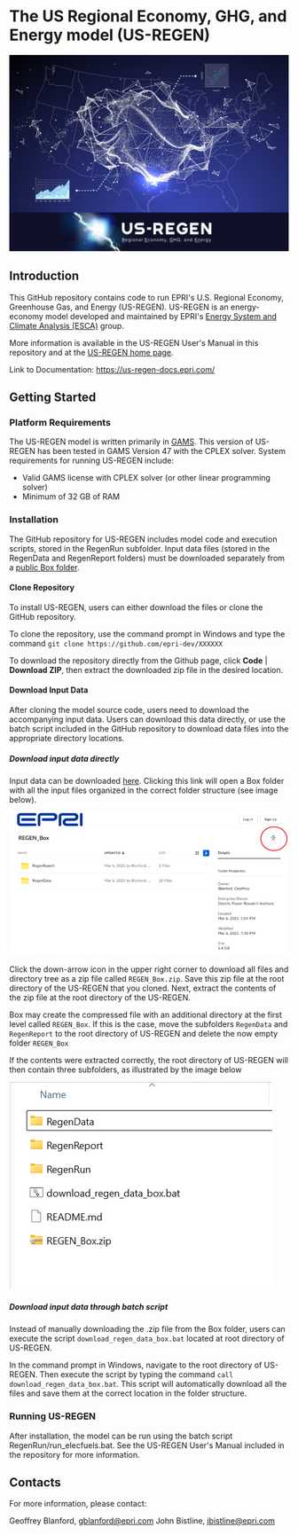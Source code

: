 # The US **R**egional **E**conomy, **G**HG, and **En**ergy model (**US-REGEN**)

![Image of REGEN Logo](images/REGEN_logo.png)

## Introduction 
This GitHub repository contains code to run EPRI's U.S. Regional Economy, Greenhouse Gas, and Energy (US-REGEN). US-REGEN is an energy-economy model developed and maintained by EPRI's [Energy System and Climate Analysis (ESCA)](https://esca.epri.com/) group. 

More information is available in the US-REGEN User's Manual in this repository and at the [US-REGEN home page](https://esca.epri.com/usregen).

Link to Documentation: https://us-regen-docs.epri.com/

## Getting Started


### Platform Requirements

The US-REGEN model is written primarily in [GAMS](https://www.gams.com). This version of US-REGEN has been tested in GAMS Version 47 with the CPLEX solver. System requirements for running US-REGEN include:  

- Valid GAMS license with CPLEX solver (or other linear programming solver)
- Minimum of 32 GB of RAM


### Installation

The GitHub repository for US-REGEN includes model code and execution scripts, stored in the RegenRun subfolder.  Input data files (stored in the RegenData and RegenReport folders) must be downloaded separately from a [public Box folder](https://epri.box.com/s/c97ncbyc7wvezs8239mjcafln9629w3g).


#### Clone Repository

To install US-REGEN, users can either download the files or clone the GitHub repository.

To clone the repository, use the command prompt in Windows and type the command `git clone https://github.com/epri-dev/XXXXXX`

To download the repository directly from the Github page, click **Code** | **Download ZIP**, then extract the downloaded zip file in the desired location.


#### Download Input Data

After cloning the model source code, users need to download the accompanying input data. Users can download this data directly, or use the batch script included in the GitHub repository to download data files into the appropriate directory locations.


##### Download input data directly

Input data can be downloaded [here](https://epri.box.com/s/c97ncbyc7wvezs8239mjcafln9629w3g). Clicking this link will open a Box folder with all the input files organized in the correct folder structure (see image below).

![](images/box_folder_1b_small.png)

Click the down-arrow icon in the upper right corner to download all files and directory tree as a zip file called `REGEN_Box.zip`. Save this zip file at the root directory of the US-REGEN that you cloned. Next, extract the contents of the zip file at the root directory of the US-REGEN.

Box may create the compressed file with an additional directory at the first level called `REGEN_Box`. If this is the case, move the subfolders `RegenData` and `RegenReport` to the root directory of US-REGEN and delete the now empty folder `REGEN_Box`

If the contents were extracted correctly, the root directory of US-REGEN will then contain three subfolders, as illustrated by the image below

![](images/regen_folders_extracted.png)


#####  Download input data through batch script

Instead of manually downloading the .zip file from the Box folder, users can execute the script `download_regen_data_box.bat` located at root directory of US-REGEN.

In the command prompt in Windows, navigate to the root directory of US-REGEN. Then execute the script by typing the command `call download_regen_data_box.bat`. This script will automatically download all the files and save them at the correct location in the folder structure.


### Running US-REGEN

After installation, the model can be run using the batch script RegenRun/run_elecfuels.bat.  See the US-REGEN User's Manual included in the repository for more information.


## Contacts

For more information, please contact:

Geoffrey Blanford, [gblanford@epri.com](mailto:gblanford@epri.com)
John Bistline, [jbistline@epri.com](mailto:jbistline@epri.com)
